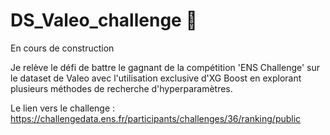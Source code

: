# DS_Valeo_challenge :car:
En cours de construction

Je relève le défi de battre le gagnant de la compétition 'ENS Challenge' sur le dataset de Valeo avec l'utilisation exclusive d'XG Boost en explorant plusieurs méthodes de recherche d'hyperparamètres.

Le lien vers le challenge : https://challengedata.ens.fr/participants/challenges/36/ranking/public
